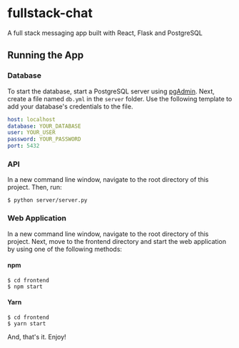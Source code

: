 # fullstack-chat
A full stack messaging app built with React, Flask and PostgreSQL

## Running the App
### Database
To start the database, start a PostgreSQL server using [pgAdmin](https://www.pgadmin.org).
Next, create a file named `db.yml` in the `server` folder. Use the following template to add your database's credentials to the file.
```yml
host: localhost
database: YOUR_DATABASE
user: YOUR_USER
password: YOUR_PASSWORD
port: 5432
```

### API
In a new command line window, navigate to the root directory of this project. Then, run:
```console
$ python server/server.py
```

### Web Application
In a new command line window, navigate to the root directory of this project. Next, move to the frontend directory and start the web application by using one of the following methods:
#### npm
```console
$ cd frontend
$ npm start
```

#### Yarn
```console
$ cd frontend
$ yarn start
```

And, that's it. Enjoy!